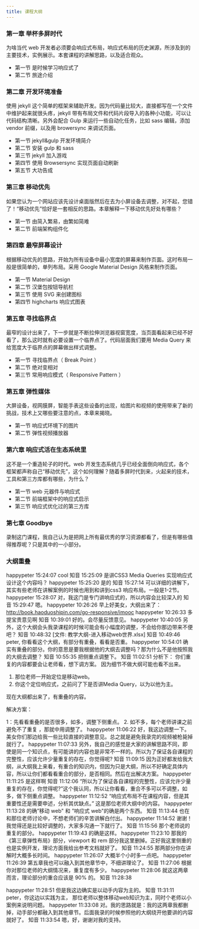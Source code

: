 ```yaml
---
title: 课程大纲
---
```



<!-- 基本上 google treehouse 以及 css-tricks 上的优秀内容都不要放过 -
  我的课程中就讲动手的，理论方面的都在书里面详细写就行
 -->

### 第一章 举杯多屏时代

为啥当代 web 开发者必须要会响应式布局，响应式布局的历史渊源，所涉及到的主要技术，实例展示。本套课程的讲解思路，以及适合观众。

- 第一节 是时候学习响应式了
- 第二节 旅途介绍

<!-- 相应式三大技术一定要提一下
理论知识课程里面一定从略，指向我的书，在我的书里面要详细讲

鼓吹一下：咱们课程中用到的 gulp 这套系统，其实也是 google 全力推动的，见  web starter kit
同样的思路也会在 http://yeoman.io/ 中被看到，所以这套课程也可以为学习 yeoman 打下基础。
 -->

<!--  就是重新设计  http://www.imooc.com/view/333  -->

### 第二章 开发环境准备

使用 jekyll 这个简单的框架来辅助开发。因为代码量比较大，直接都写在一个文件中维护起来就很头疼，jekyll 带有布局文件和代码片段导入的各种小功能，可以让代码结构清晰。另外会配合 Gulp 来运行一些自动化任务，比如 sass 编辑，添加 vendor 前缀，以及用 browersync 来调试页面。

- 第一节 jekyll&gulp 开发环境简介
- 第二节 安装 gulp 和 sass
- 第三节 jekyll 加入游戏
- 第四节 使用 Browsersync 实现页面自动刷新
- 第五节 大功告成


### 第三章 移动优先

如果您认为一个网站应该先设计桌面版然后在去为小屏设备去调整，对不起，您错了！“移动优先”恰好是一套相反的思路。本章解释一下移动优先好处有哪些？

- 第一节 由简入繁易，由繁如简难
- 第二节 前端架构组件化

<!--
    - 尝试 web componnet 的思路
    - sass 文件中给一个 main.scss 里面 @inclue ‘navbar'
    - _includes/navbar.html partical 名字起得跟 .scss 文件同名
    - 只有一个例外就是 @include 'common' # 这个可以去 H5BT 中拷贝一些代码进来
 -->


<!-- - 对比一下 bootstrap 和 initializer 还是用 initializer 手写吧 -->

### 第四章 最窄屏幕设计

根据移动优先的思路，开始为所有设备中最小宽度的屏幕来制作页面。这时布局一般是很简单的，单列布局。采用 Google Material Design 风格来制作页面。

<!--   - 就照着这个来：http://qd.haoduoshipin.com/
  - 先选定最窄屏幕 iphone5 ，单位就先用 px 来做
  - 使用 chrome 移动调试工具
  - viewport 在最一开始就要涉及了，写个 hello World 页面，用 chrome 移动调试工具打开就可以看到
    320 像素的 iphone5，实际的宽度就是 980 了。
    http://webdesign.tutsplus.com/articles/quick-tip-dont-forget-the-viewport-meta-tag--webdesign-5972

  - 基本字体的解决思路
    html {
      font-size: 14px
      @media (min-width: tablet) {
        font-size: 16px;
      }
    }
  - em 用在器件内部， rem 用来控制间距，这个思路值得专门提一下
 -->

- 第一节 Material Design
- 第二节 汉堡包按钮导航栏
- 第三节 使用 SVG 来创建图标
- 第四节 highcharts 响应式图表

<!--
- font-size
  - 移动设备上设置一个比较小的字体，例如：14px
  - 当 viewport 变宽后：font-size: 112%; 就可以了
  - as shown: http://webdesign.tutsplus.com/tutorials/simplify-your-media-queries-with-sass-breakpoint--cms-22706 10:49


 -->

<!-- Material Design
- get a color platte and use it
- http://webdesign.tutsplus.com/tutorials/web-design-for-kids-color--cms-24378

- 另外 google.com/design 不是有个专门介绍 plattet 使用的视频吗?

 -->

<!-- https://www.google.com/design/icons 这里来下载 icon -->
<!--     - http://toy.haoduoshipin.com/gm/material-design/introduction.html 这个挺简单
 -->

<!-- 弄个 piechart  做过优良可差的评分统计-->


<!-- FIXME: 弹性布局绝对是应该放在，media-query 之前讲清楚的
图片要用 Max-width 了
section 用 50% 了。

下面的：第二节：绝对变相对。可以单独作为一章
 -->

### 第五章 寻找临界点

最窄的设计出来了，下一步就是不断拉伸浏览器视窗宽度，当页面看起来已经不好看了，那么这时就有必要设置一个临界点了。代码层面我们要用 Media Query 来给宽度大于临界点的屏幕做出样式调整。

- 第一节 寻找临界点（ Break Point ）
- 第二节 绝对变相对
- 第三节 常用响应模式（ Responsive Pattern ）

<!--

- 我的页面上多处用到了网格，目前的实现方案还是比较土。应该参照 http://getbootstrap.com/2.3.2/scaffolding.html#gridSystem 的方式，先制作出类似的网格系统，然后往里面填入内容。
  - 调页面的过程应该是这样，先把具体每一网格中的 html 内容都注释掉，然后等流体网格调试出来之后，再插入具体内容。

自己拿不准的问题，一律参考：http://yeoman.io/

http://mediaqueri.es/
### break point

 - Peter 自己的观点是，不要设置全局的三个临界点，每个部分（ 也就是每个 css 中）自己顾自己就可以了。
   - web component 是趋势，所以还是“模块化”思想，每个元器件负责自己，只有当 have to 的时候再用清晰的接口跟其他模块沟通。设计上也应该是这样。
 -->
<!--
### em/rem
- http://webdesign.tutsplus.com/tutorials/comprehensive-guide-when-to-use-em-vs-rem--cms-23984
    For this reason, the primary purpose of em units should be to allow for scalability within the context of a specific design element.

- 元器件内部的长度距离，用 em 设置最好，但是字体本身用 rem 更好
  - http://webdesign.tutsplus.com/tutorials/comprehensive-guide-when-to-use-em-vs-rem--cms-23984

### EM 的妙用


- http://simurai.com/blog/2014/05/04/cssconf/
  - 18: 41 em for padding rem for margin

- http://webdesign.tutsplus.com/tutorials/quick-tip-try-combining-ems-and-rems--cms-23270

- em/rem 学习并不难？devtools 中查看 computed 一项就知道了

- http://webdesign.tutsplus.com/articles/quick-tip-dont-forget-the-viewport-meta-tag--webdesign-5972

 -->
<!--

- 控制每一行的文字数量是个重要任务。

@media 可以 nested in a style definition as shown here:

http://webdesign.tutsplus.com/tutorials/simplify-your-media-queries-with-sass-breakpoint--cms-22706

I think it's simpler code, plus a `no-query` bonus, as shown at 18:30
 -->

<!-- 临界点这里还有一个 touch !!!
http://webdesign.tutsplus.com/tutorials/simplify-your-media-queries-with-sass-breakpoint--cms-22706

14:48

  - 还涉及到了 modernlizer 的使用
 -->

<!-- Ie8 不支持 rem ，所以才有这个项目：https://github.com/robwierzbowski/grunt-pixrem -->

<!--  要基于内容，而非设备宽度来设置临界点
   多变的响应模式 新的模式不断出现，但是总有几种是最为重要，不可不知的。

- 第一节 列下沉 Column Drop
- 第二节 基本流动 Mostly Fluid
- 第三节 自由变换 Layout Shifter
 -->

<!--  em & rem & 百分比 都应在何时选用，要在代码例子中体现妙处来
理论就不讲了，和那个老师重复
 -->


### 第五章 弹性媒体

大屏设备，视网膜屏，智能手表这些设备的出现，给图片和视频的使用带来了新的挑战，技术上又哪些要注意的点，本章来揭晓。

- 第一节 响应式环境下的图片
- 第二节 弹性视频播放器

<!--
https://css-tricks.com/video-screencasts/141-getting-the-images-and-numbers-for-responsive-images/

https://developers.google.com/web/fundamentals/media/images/?hl=en

- http://webdesign.tutsplus.com/tutorials/simplify-your-media-queries-with-sass-breakpoint--cms-22706
 - 14:00 有图片的讲解，包含了 retina 设备

 http://webdesign.tutsplus.com/articles/how-to-create-responsive-images-using-the-picture-element--cms-24003


当屏幕变大之后，用 background-image 加载一个比较大的图片。
图片的使用注意事项绝对值得讲一节 -->


### 第六章 响应式活在生态系统里

这不是一个重造轮子的时代。web 开发生态系统几乎已经全面倒向响应式，各个框架都声称自己“移动优先”，这个如何理解？随着多屏时代到来，火起来的技术，工具和第三方库都有哪些，为什么？

- 第一节 web 元器件与响应式
- 第二节 前端框架中的响应式启示
- 第三节 响应式优化过的第三方库

<!--
webstarter kit
h5bt
http://yeoman.io/
pure/foundation/bs
ploymer
 -->

### 第七章 Goodbye

录制这门课程，我自己认为是把网上所有最优秀的学习资源都看了，但是有哪些值得推荐呢？只是其中的一小部分。


<!-- peter,相关的参考资料等，从这门课一开始，做个统计，可以添加到本网站的wiki中，如参考资料链接、补充资料、相关教学资料等。
 -->

<!-- 做成一个 webapp 挺有意思https://developers.google.com/web/fundamentals/device-access/?hl=en -->

### 大纲重叠

happypeter  15:24:07
cool
知音  15:25:09
是讲CSS3 Media Queries 实现响应式设计这个内容吗？
happypeter  15:25:20
是的
知音  15:27:14
可以详细的讲解下，其实有些老师在讲解案例的时候也用到和讲到css3 响应布局。一般是1-2节。
happypeter  15:28:07
对，我这门是专门讲响应式的，所以内容会比较深入的
知音  15:29:47
嗯。
happypeter  10:26:26
早上好美女，大纲出来了：http://book.haoduoshipin.com/go-responsive/imooc
happypeter  10:26:33
多提宝贵意见啊
知音  10:39:01
好的。会尽量反馈意见。
happypeter  10:40:05
另外，这个大纲会头我录课程的时候可能会有小幅度的调整，不会给你那边带来不便吧？
知音  10:48:32
[文件: 教学大纲-进入移动web世界.xlsx]
知音  10:49:46
peter, 你看看这个大纲，有部分有重叠，看看是否重。
happypeter  10:54:01
确实有重叠的部分。你的意思是要我根据他的大纲去调整吗？那为什么不是他按照我的大纲去调整？
知音  10:55:35
把侧重点调整下。
知音  11:02:51
分析下：
 你们重复的内容都要会让老师看，想下调方案。
因为细节不做大纲可能也看不出来。

1. 那位老师一开始定位是移动web。
2. 你这个定位响应式，之前问了下是否讲Media Query，以为以他为主。

现在大纲都出来了，有重叠的内容。

解决方案：

1：先看看重叠的是否很多，如多，调整下侧重点。
2. 如不多，每个老师讲课之前避免不了重复 ，那就中用调整了。
happypeter  11:06:22
好，我这边调整一下。美女你们那边给我一些比较直接的调整意见。总之就是避免我录完的视频被枪毙掉就行了。
happypeter  11:07:33
另外，我自己的感觉是大家的讲解思路不同，即使是同一个知识点，有可能讲的内容也是非常不一样的。所以为了保证各自课程的完整性，应该允许少量重复的存在，你觉得呢?
知音  11:09:15
因为正好都发给我大纲，从大纲我上来看，有重合的知识内，但因为只是大纲，所以不好确定具体内容，所以让你们都看看重合的部分，是否相同。然后在出解决方案。
happypeter  11:11:25
是这样啊
知音  11:12:06
“所以为了保证各自课程的完整性，应该允许少量重复的存在，你觉得呢?”这个我认同，所以让你看看，重合不多可以不调整，如多，做下侧重点调整。
happypeter  11:12:52
“响应式布局不在课程内容，但是其重要性还是需要申述，分析其优缺点。” 这是那位老师大纲中的内容。
happypeter  11:13:28
的确”移动 web" 和 ”响应式 web"的确是两个东西。
知音  11:13:44
也在和那位老师讨论中，不想老师们的辛苦讲解白付出。
happypeter  11:14:52
谢谢！我觉得还是比较好调整的，大家多沟通一下就行了。
知音  11:15:56
那个老师说的重复的部分。
happypeter  11:19:43
的确是这样。
happypeter  11:23:10
那我的《第三章弹性布局》部分，viewport 和 rem 部分我这里删掉。正好我这里侧重的也是实例开发，理论方面我给出参考文档就好了。
知音  11:24:55
那两部分你在讲解时大概多长时间。
happypeter  11:26:07
大概半个小时多一点吧。
happypeter  11:26:39
第五章我也可以融入到其他章节中，不细讲理论了。
知音  11:27:06
根据你对那位老师的大纲情况来，重复度有多少。
happypeter  11:28:06
就这这两章而言，理论部分的重合应该是 90% 的。
知音  11:28:38

happypeter  11:28:51
但是我这边确实是以动手内容为主的。
知音  11:31:11
peter，你这边以实践为主，
那位老师以整体移动web知识为主，同时个老师以小案例来说明问题。
happypeter  11:33:08
对。我的思路就是：我的这两章我都删掉，动手部分都融入到其他章节。后面我录的时候参照他的大纲绕开他要讲的内容就好了。
知音  11:33:54
嗯，好，谢谢对我的支持。

